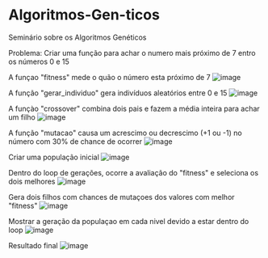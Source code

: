 # Algoritmos-Gen-ticos
Seminário sobre os Algoritmos Genéticos

Problema: Criar uma função para achar o numero mais próximo de 7 entro os números 0 e 15

A funçao "fitness" mede o quão o número esta próximo de 7
![image](https://github.com/user-attachments/assets/f18347cd-cb34-4ce2-955e-2c19a142bc6f)


A função "gerar_individuo" gera indivíduos aleatórios entre 0 e 15
![image](https://github.com/user-attachments/assets/2177fb62-77af-459b-bfe9-f5a0eff9c80a)


A funçào "crossover" combina dois pais e fazem a média inteira para achar um filho
![image](https://github.com/user-attachments/assets/2a60bd57-e9a8-4ccd-b1a5-340c8dcde0a3)


A função "mutacao" causa um acrescimo ou decrescimo (+1 ou -1) no número com 30% de chance de ocorrer
![image](https://github.com/user-attachments/assets/fb3e77ab-bc1c-4469-bd5b-656bcc555f57)


Criar uma população inicial
![image](https://github.com/user-attachments/assets/17842feb-d8f6-4771-aae1-96b44d1dd0e6)


Dentro do loop de gerações, ocorre a avaliação do "fitness" e seleciona os dois melhores
![image](https://github.com/user-attachments/assets/82133f58-b424-4f65-9d67-5612ccd86bc0)


Gera dois filhos com chances de mutaçoes dos valores com melhor "fitness"
![image](https://github.com/user-attachments/assets/90c30c85-4e88-4041-afc1-2fbe4bec83aa)


Mostrar a geração da populaçao em cada nivel devido a estar dentro do loop
![image](https://github.com/user-attachments/assets/24fd453f-5908-4e8f-951d-645d47fccc6c)


Resultado final
![image](https://github.com/user-attachments/assets/52d43084-9c56-44f6-9527-adbfa322e400)

